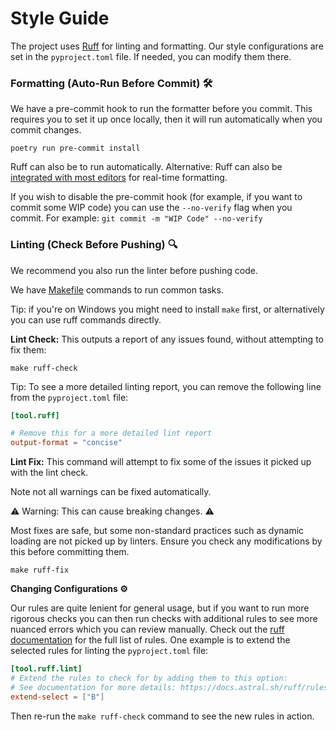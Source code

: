 # Style Guide


The project uses [Ruff](https://docs.astral.sh/ruff/) for linting and  formatting.
Our style configurations are set in the `pyproject.toml` file. If needed, you can modify them there.


### **Formatting (Auto-Run Before Commit) 🛠️**  

We have a pre-commit hook to run the formatter before you commit.
This requires you to set it up once locally, then it will run automatically when you commit changes.

```shell
poetry run pre-commit install
```

Ruff can also be to run automatically.
Alternative: Ruff can also be [integrated with most editors](https://docs.astral.sh/ruff/editors/setup/)  for real-time formatting.

If you wish to disable the pre-commit hook (for example, if you want to commit some WIP code) you can use the `--no-verify` flag when you commit.
For example: `git commit -m "WIP Code" --no-verify`

### **Linting (Check Before Pushing) 🔍**

We recommend you also run the linter before pushing code. 

We have [Makefile](../../../Makefile) commands to run common tasks. 

Tip: if you're on Windows you might need to install `make` first, or alternatively you can use ruff commands directly.


**Lint Check:** This outputs a report of any issues found, without attempting to fix them: 
```shell
make ruff-check
```

Tip: To see a more detailed linting report, you can remove the following line from the `pyproject.toml` file:
```toml
[tool.ruff]

# Remove this for a more detailed lint report
output-format = "concise"
```

**Lint Fix:** This command will attempt to fix some of the issues it picked up with the lint check.

Note not all warnings can be fixed automatically.

⚠️ Warning: This can cause breaking changes. ⚠️

Most fixes are safe, but some non-standard practices such as dynamic loading are not picked up by linters. Ensure you check any modifications by this before committing them.
```shell
make ruff-fix
```

**Changing Configurations ⚙️**


Our rules are quite lenient for general usage, but if you want to run more rigorous checks you can then run checks with additional rules to see more nuanced errors which you can review manually.
Check out the [ruff documentation](https://docs.astral.sh/ruff/configuration/) for the full list of rules.
One example is to extend the selected rules for linting the `pyproject.toml` file:

```toml 
[tool.ruff.lint]
# Extend the rules to check for by adding them to this option:
# See documentation for more details: https://docs.astral.sh/ruff/rules/
extend-select = ["B"]
```

Then re-run the `make ruff-check` command to see the new rules in action.